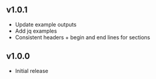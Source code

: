 ## v1.0.1

- Update example outputs
- Add jq examples
- Consistent headers + begin and end lines for sections

## v1.0.0

- Initial release
